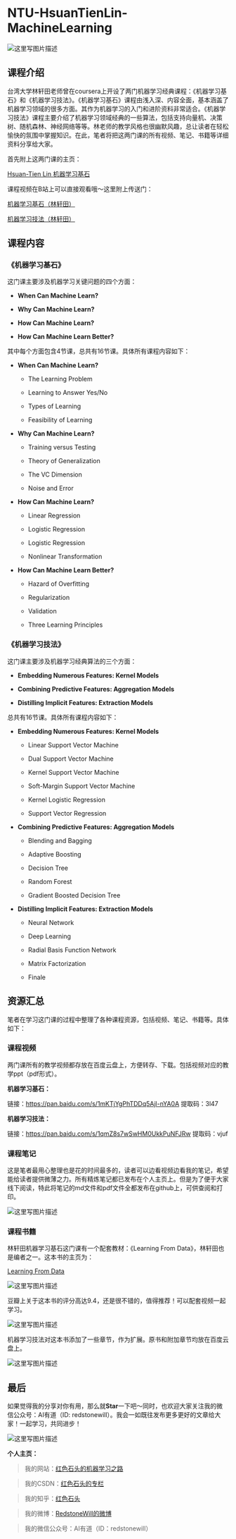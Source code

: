 # NTU-HsuanTienLin-MachineLearning

![这里写图片描述](https://img-blog.csdn.net/20180422222512666?)

## 课程介绍

台湾大学林轩田老师曾在coursera上开设了两门机器学习经典课程：《机器学习基石》和《机器学习技法》。《机器学习基石》课程由浅入深、内容全面，基本涵盖了机器学习领域的很多方面。其作为机器学习的入门和进阶资料非常适合。《机器学习技法》课程主要介绍了机器学习领域经典的一些算法，包括支持向量机、决策树、随机森林、神经网络等等。林老师的教学风格也很幽默风趣，总让读者在轻松愉快的氛围中掌握知识。在此，笔者将把这两门课的所有视频、笔记、书籍等详细资料分享给大家。

首先附上这两门课的主页：

[Hsuan-Tien Lin 机器学习基石](https://www.csie.ntu.edu.tw/~htlin/)

课程视频在B站上可以直接观看哦～这里附上传送门：

[机器学习基石（林轩田）](https://www.bilibili.com/video/av1624332)

[机器学习技法（林轩田）](https://www.bilibili.com/video/av12469267/)

## 课程内容

### 《机器学习基石》

这门课主要涉及机器学习关键问题的四个方面：

- **When Can Machine Learn?**

- **Why Can Machine Learn?**

- **How Can Machine Learn?**

- **How Can Machine Learn Better?**

其中每个方面包含4节课，总共有16节课。具体所有课程内容如下：

- **When Can Machine Learn?**
	
	- The Learning Problem

	- Learning to Answer Yes/No

	- Types of Learning

	- Feasibility of Learning

- **Why Can Machine Learn?**

	- Training versus Testing

	- Theory of Generalization

	- The VC Dimension

	- Noise and Error

- **How Can Machine Learn?**

	- Linear Regression

	- Logistic Regression

	- Logistic Regression

	- Nonlinear Transformation

- **How Can Machine Learn Better?**

	- Hazard of Overfitting

	- Regularization

	- Validation

	- Three Learning Principles
	
### 《机器学习技法》

这门课主要涉及机器学习经典算法的三个方面：

- **Embedding Numerous Features: Kernel Models**

- **Combining Predictive Features: Aggregation Models**

- **Distilling Implicit Features: Extraction Models**

总共有16节课。具体所有课程内容如下：

- **Embedding Numerous Features: Kernel Models**
	
	- Linear Support Vector Machine

	- Dual Support Vector Machine

	- Kernel Support Vector Machine

	- Soft-Margin Support Vector Machine
	
	- Kernel Logistic Regression
	
	- Support Vector Regression

- **Combining Predictive Features: Aggregation Models**

	- Blending and Bagging

	- Adaptive Boosting

	- Decision Tree

	- Random Forest
	
	- Gradient Boosted Decision Tree

- **Distilling Implicit Features: Extraction Models**

	- Neural Network

	- Deep Learning

	- Radial Basis Function Network

	- Matrix Factorization
	
	- Finale

## 资源汇总

笔者在学习这门课的过程中整理了各种课程资源，包括视频、笔记、书籍等。具体如下：

### 课程视频

两门课所有的教学视频都存放在百度云盘上，方便转存、下载。包括视频对应的教学ppt（pdf形式）。

**机器学习基石：**

链接：https://pan.baidu.com/s/1mKTjYgPhTDDq5Ajl-nYA0A 提取码：3l47 

**机器学习技法：**

链接：https://pan.baidu.com/s/1qmZ8s7wSwHM0UkkPuNFJRw 提取码：vjuf 

### 课程笔记

这是笔者最用心整理也是花的时间最多的，读者可以边看视频边看我的笔记，希望能给读者提供微薄之力。所有精炼笔记都已发布在个人主页上。但是为了便于大家线下阅读，特此将笔记的md文件和pdf文件全都发布在github上，可供查阅和打印。

![这里写图片描述](https://img-blog.csdn.net/2018042223310082?)

### 课程书籍

林轩田机器学习基石这门课有一个配套教材：《Learning From Data》，林轩田也是编者之一。这本书的主页为：

[Learning From Data](http://amlbook.com/)

![这里写图片描述](https://img-blog.csdn.net/20180422231435817?)

豆瓣上关于这本书的评分高达9.4，还是很不错的，值得推荐！可以配套视频一起学习。

![这里写图片描述](https://img-blog.csdn.net/20180422231523620?)

机器学习技法对这本书添加了一些章节，作为扩展。原书和附加章节均放在百度云盘上。

![这里写图片描述](https://img-blog.csdn.net/20180530215930130?)

## 最后

如果觉得我的分享对你有用，那么就**Star**一下吧～同时，也欢迎大家关注我的微信公众号：AI有道（ID: redstonewill）。我会一如既往发布更多更好的文章给大家！一起学习，共同进步！

![这里写图片描述](https://img-blog.csdn.net/20180422232547537?)

**个人主页：**

>我的网站：[红色石头的机器学习之路](https://redstonewill.github.io/)

>我的CSDN：[红色石头的专栏](http://blog.csdn.net/red_stone1)

>我的知乎：[红色石头](https://www.zhihu.com/people/red_stone_wl)

>我的微博：[RedstoneWill的微博](http://weibo.com/redstonewill)

>我的微信公众号：AI有道（ID：redstonewill）




